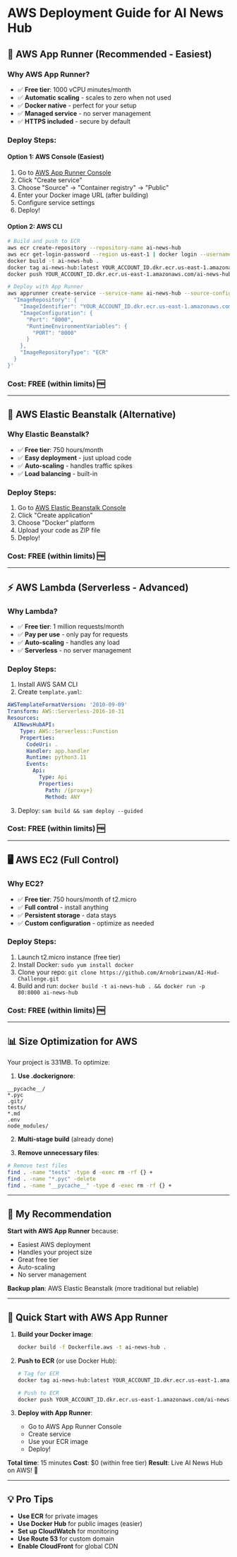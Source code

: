 # AWS Deployment Guide for AI News Hub

## 🚀 **AWS App Runner** (Recommended - Easiest)

### Why AWS App Runner?
- ✅ **Free tier**: 1000 vCPU minutes/month
- ✅ **Automatic scaling** - scales to zero when not used
- ✅ **Docker native** - perfect for your setup
- ✅ **Managed service** - no server management
- ✅ **HTTPS included** - secure by default

### Deploy Steps:

#### Option 1: AWS Console (Easiest)
1. Go to [AWS App Runner Console](https://console.aws.amazon.com/apprunner)
2. Click "Create service"
3. Choose "Source" → "Container registry" → "Public"
4. Enter your Docker image URL (after building)
5. Configure service settings
6. Deploy!

#### Option 2: AWS CLI
```bash
# Build and push to ECR
aws ecr create-repository --repository-name ai-news-hub
aws ecr get-login-password --region us-east-1 | docker login --username AWS --password-stdin YOUR_ACCOUNT_ID.dkr.ecr.us-east-1.amazonaws.com
docker build -t ai-news-hub .
docker tag ai-news-hub:latest YOUR_ACCOUNT_ID.dkr.ecr.us-east-1.amazonaws.com/ai-news-hub:latest
docker push YOUR_ACCOUNT_ID.dkr.ecr.us-east-1.amazonaws.com/ai-news-hub:latest

# Deploy with App Runner
aws apprunner create-service --service-name ai-news-hub --source-configuration '{
  "ImageRepository": {
    "ImageIdentifier": "YOUR_ACCOUNT_ID.dkr.ecr.us-east-1.amazonaws.com/ai-news-hub:latest",
    "ImageConfiguration": {
      "Port": "8000",
      "RuntimeEnvironmentVariables": {
        "PORT": "8000"
      }
    },
    "ImageRepositoryType": "ECR"
  }
}'
```

### Cost: **FREE** (within limits) 🆓

---

## 🐳 **AWS Elastic Beanstalk** (Alternative)

### Why Elastic Beanstalk?
- ✅ **Free tier**: 750 hours/month
- ✅ **Easy deployment** - just upload code
- ✅ **Auto-scaling** - handles traffic spikes
- ✅ **Load balancing** - built-in

### Deploy Steps:
1. Go to [AWS Elastic Beanstalk Console](https://console.aws.amazon.com/elasticbeanstalk)
2. Click "Create application"
3. Choose "Docker" platform
4. Upload your code as ZIP file
5. Deploy!

### Cost: **FREE** (within limits) 🆓

---

## ⚡ **AWS Lambda** (Serverless - Advanced)

### Why Lambda?
- ✅ **Free tier**: 1 million requests/month
- ✅ **Pay per use** - only pay for requests
- ✅ **Auto-scaling** - handles any load
- ✅ **Serverless** - no server management

### Deploy Steps:
1. Install AWS SAM CLI
2. Create `template.yaml`:
```yaml
AWSTemplateFormatVersion: '2010-09-09'
Transform: AWS::Serverless-2016-10-31
Resources:
  AINewsHubAPI:
    Type: AWS::Serverless::Function
    Properties:
      CodeUri: .
      Handler: app.handler
      Runtime: python3.11
      Events:
        Api:
          Type: Api
          Properties:
            Path: /{proxy+}
            Method: ANY
```

3. Deploy: `sam build && sam deploy --guided`

### Cost: **FREE** (within limits) 🆓

---

## 🖥️ **AWS EC2** (Full Control)

### Why EC2?
- ✅ **Free tier**: 750 hours/month of t2.micro
- ✅ **Full control** - install anything
- ✅ **Persistent storage** - data stays
- ✅ **Custom configuration** - optimize as needed

### Deploy Steps:
1. Launch t2.micro instance (free tier)
2. Install Docker: `sudo yum install docker`
3. Clone your repo: `git clone https://github.com/Arnobrizwan/AI-Hud-Challenge.git`
4. Build and run: `docker build -t ai-news-hub . && docker run -p 80:8000 ai-news-hub`

### Cost: **FREE** (within limits) 🆓

---

## 📊 **Size Optimization for AWS**

Your project is 331MB. To optimize:

1. **Use .dockerignore**:
```dockerignore
__pycache__/
*.pyc
.git/
tests/
*.md
.env
node_modules/
```

2. **Multi-stage build** (already done)

3. **Remove unnecessary files**:
```bash
# Remove test files
find . -name "tests" -type d -exec rm -rf {} +
find . -name "*.pyc" -delete
find . -name "__pycache__" -type d -exec rm -rf {} +
```

---

## 🎯 **My Recommendation**

**Start with AWS App Runner** because:
- Easiest AWS deployment
- Handles your project size
- Great free tier
- Auto-scaling
- No server management

**Backup plan**: AWS Elastic Beanstalk (more traditional but reliable)

---

## 🚀 **Quick Start with AWS App Runner**

1. **Build your Docker image**:
   ```bash
   docker build -f Dockerfile.aws -t ai-news-hub .
   ```

2. **Push to ECR** (or use Docker Hub):
   ```bash
   # Tag for ECR
   docker tag ai-news-hub:latest YOUR_ACCOUNT_ID.dkr.ecr.us-east-1.amazonaws.com/ai-news-hub:latest
   
   # Push to ECR
   docker push YOUR_ACCOUNT_ID.dkr.ecr.us-east-1.amazonaws.com/ai-news-hub:latest
   ```

3. **Deploy with App Runner**:
   - Go to AWS App Runner Console
   - Create service
   - Use your ECR image
   - Deploy!

**Total time**: 15 minutes
**Cost**: $0 (within free tier)
**Result**: Live AI News Hub on AWS! 🚀

---

## 💡 **Pro Tips**

- **Use ECR** for private images
- **Use Docker Hub** for public images (easier)
- **Set up CloudWatch** for monitoring
- **Use Route 53** for custom domain
- **Enable CloudFront** for global CDN
